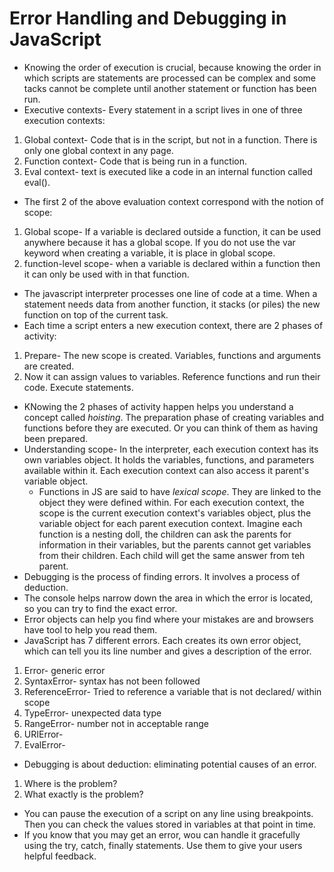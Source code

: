 # Error Handling and Debugging in JavaScript
- Knowing the order of execution is crucial, because knowing the order in which scripts are statements are processed can be complex and some tacks cannot be complete until another statement or function has been run.
- Executive contexts- Every statement in a script lives in one of three execution contexts:
1. Global context- Code that is in the script, but not in a function.  There is only one global context in any page.
1. Function context- Code that is being run in a function.
1. Eval context- text is executed like a code in an internal function called eval().
- The first 2 of the above evaluation context correspond with the notion of scope:
1. Global scope- If a variable is declared outside a function, it can be used anywhere because it has a global scope.  If you do not use the var keyword when creating a variable, it is place in global scope.
1. function-level scope- when a variable is declared within a function then it can only be used with in that function.
- The javascript interpreter processes one line of code at a time.  When a statement needs data from another function, it stacks (or piles) the new function on top of the current task.
- Each time a script enters a new execution context, there are 2 phases of activity:
1. Prepare- The new scope is created.  Variables, functions and arguments are created.
1. Now it can assign values to variables.  Reference functions and run their code.  Execute statements.
- KNowing the 2 phases of activity happen helps you understand a concept called *hoisting*. The preparation phase of creating variables and functions before they are executed.  Or you can think of them as having been prepared.
- Understanding scope- In the interpreter, each execution context has its own variables object.  It holds the variables, functions, and parameters available within it.  Each execution context can also access it parent's variable object.
  - Functions in JS are said to have *lexical scope*.  They are linked to the object they were defined within. For each execution context, the scope is the current execution context's variables object, plus the variable object for each parent execution context.  Imagine each function is a nesting doll, the children can ask the parents for information in their variables, but the parents cannot get variables from their children. Each child will get the same answer from teh parent.
- Debugging is the process of finding errors.  It involves a process of deduction.
- The console helps narrow down the area in which the error is located, so you can try to find the exact error.
- Error objects can help you find where your mistakes are and browsers have tool to help you read them.
- JavaScript has 7 different errors. Each creates its own error object, which can tell you its line number and gives a description of the error.
1. Error- generic error
1. SyntaxError- syntax has not been followed
1. ReferenceError- Tried to reference a variable that is not declared/ within scope
1. TypeError- unexpected data type
1. RangeError- number not in acceptable range
1. URIError- 
1. EvalError-
- Debugging is about deduction: eliminating potential causes of an error.  
1. Where is the problem?
1. What exactly is the problem?
- You can pause the execution of a script on any line using breakpoints.  Then you can check the values stored in variables at that point in time.
- If you know that you may get an error, wou can handle it gracefully using the try, catch, finally statements.  Use them to give your users helpful feedback.